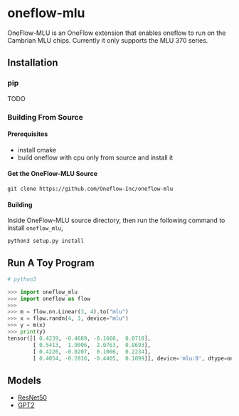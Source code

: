 # oneflow-mlu

OneFlow-MLU is an OneFlow extension that enables oneflow to run on the Cambrian MLU chips. Currently it only supports the MLU 370 series.

## Installation

### pip

TODO

### Building From Source

#### Prerequisites

- install cmake
- build oneflow with cpu only from source and install it

#### Get the OneFlow-MLU Source

```shell
git clone https://github.com/Oneflow-Inc/oneflow-mlu
```

#### Building

Inside OneFlow-MLU source directory, then run the following command to install `oneflow_mlu`,

```shell
python3 setup.py install
```

## Run A Toy Program

```python
# python3

>>> import oneflow_mlu
>>> import oneflow as flow
>>>
>>> m = flow.nn.Linear(3, 4).to("mlu")
>>> x = flow.randn(4, 3, device="mlu")
>>> y = m(x)
>>> print(y)
tensor([[ 0.4239, -0.4689, -0.1660,  0.0718],
        [ 0.5413,  1.9006,  2.0763,  0.8693],
        [ 0.4226, -0.0207,  0.1006,  0.2234],
        [ 0.4054, -0.2816, -0.4405,  0.1099]], device='mlu:0', dtype=oneflow.float32, grad_fn=<broadcast_addBackward>)
```

## Models
- [ResNet50](https://github.com/Oneflow-Inc/oneflow-mlu-models#resnet50)
- [GPT2](https://github.com/Oneflow-Inc/oneflow-mlu-models#libai_gpt2)
